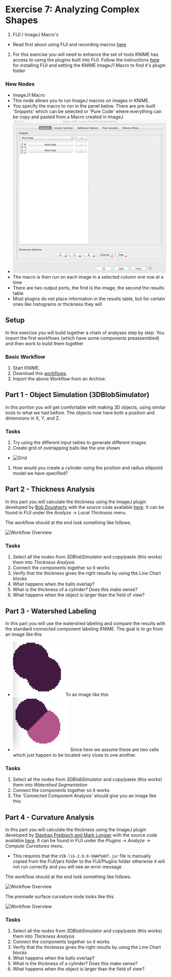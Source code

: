 # Exercise 7: Analyzing Complex Shapes

1. FIJI / ImageJ Macro's
 - Read first about using FIJI and recording macros [here](https://github.com/kmader/Quantitative-Big-Imaging-2015/wiki/FIJI-and-Macros)
1. For this exercise you will need to enhance the set of tools KNIME has access to using the plugins built into FIJI. Follow the instructions [here](https://github.com/kmader/Quantitative-Big-Imaging-2015/wiki/KNIME-Setup#installing-fiji-plugins-imagej1-macro) for installing FIJI and setting the KNIME ImageJ1 Macro to find it's plugin folder

### New Nodes
- ImageJ1 Macro
 - This node allows you to run ImageJ macros on images in KNIME.
 - You specify the macro to run in the panel below. There are pre-built 'Snippets' which can be selected or 'Pure Code' where everything can be copy and pasted from a Macro created in ImageJ
 - ![Macro Panel](07-files/IJMacro.png)
 - The macro is then run on each image in a selected column one row at a time
 - There are two output ports, the first is the image, the second the results table
 - Most plugins do not place information in the results table, but for certain ones like histograms or thickness they will

## Setup

In this exercise you will build together a chain of analyses step by step. You import the first workflows (which have some components preassembled) and then work to build them together

### Basic Workflow

1. Start KNIME.
2. Download this [workflows](07-files/KNIME_ex7.zip).
3. Import the above Workflow from an Archive.

## Part 1 - Object Simulation (3DBlobSimulator)

In this portion you will get comfortable with making 3D objects, using similar tools to what we had before. The objects now have both a position and dimensions in X, Y, and Z.

### Tasks
1. Try using the different input tables to generate different images
1. Create grid of overlapping balls like the one shown
 - ![Grid](06-files/GridSample.png)
1. How would you create a cylinder using the position and radius ellipsoid model we have specified?


## Part 2 - Thickness Analysis

In this part you will calculate the thickness using the ImageJ plugin developed by [Bob Dougherty](http://fiji.sc/Local_Thickness) with the source code available [here](https://github.com/fiji/LocalThickness). It can be found in FIJI under the _Analyze_ -> _Local Thickness_ menu.

The workflow should at the end look something like follows.

![Workflow Overview](https://rawgithub.com/kmader/Quantitative-Big-Imaging-2015/master/Exercises/07-files/Thickness.svg)

### Tasks
1. Select all the nodes from _3DBlobSimulator_ and copy/paste (this works) them into _Thickness Analysis_
1. Connect the components together so it works
1. Verify that the thickness gives the right results by using the Line Chart blocks
1. What happens when the balls overlap?
1. What is the thickness of a cylinder? Does this make sense?
1. What happens when the object is larger than the field of view?


## Part 3 - Watershed Labeling

In this part you will use the watershed labeling and compare the results with the standard connected component labeling KNIME. The goal is to go from an image like this
- ![CCA](07-files/CellCCA.png)
To an image like this
- ![CCA](07-files/CellWatershed.png)
Since here we assume these are two cells which just happen to be located very close to one another.

### Tasks
1. Select all the nodes from _3DBlobSimulator_ and copy/paste (this works) them into _Watershed Segmentation_
1. Connect the components together so it works
1. The 'Connected Component Analysis' should give you an image like this: 


## Part 4 - Curvature Analysis

In this part you will calculate the thickness using the ImageJ plugin developed by [Stephan Preibisch and Mark Longair](http://fiji.sc/Compute_Curvatures) with the source code available [here](https://github.com/fiji/VIB/blob/master/src/main/java/Compute_Curvatures.java). It can be found in FIJI under the _Plugins_ -> _Analyze_ -> _Compute Curvatures_ menu. 

- This requires that the ```VIB-lib-2.0.0-SNAPSHOT.jar``` file is manually copied from the FIJI/jars folder to the FIJI/Plugins folder otherwise it will not run correctly and you will see an error message

The workflow should at the end look something like follows.

![Workflow Overview](https://rawgithub.com/kmader/Quantitative-Big-Imaging-2015/master/Exercises/07-files/CurvatureComparison.svg)

The premade surface curvature node looks like this

![Workflow Overview](https://rawgithub.com/kmader/Quantitative-Big-Imaging-2015/master/Exercises/07-files/CurvatureSurface.svg)

### Tasks
1. Select all the nodes from _3DBlobSimulator_ and copy/paste (this works) them into _Thickness Analysis_
1. Connect the components together so it works
1. Verify that the thickness gives the right results by using the Line Chart blocks
1. What happens when the balls overlap?
1. What is the thickness of a cylinder? Does this make sense?
1. What happens when the object is larger than the field of view?



